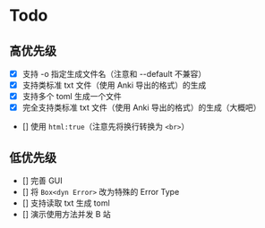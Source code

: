 # Todo

## 高优先级

- [x] 支持 -o 指定生成文件名（注意和 --default 不兼容）
- [x] 支持类标准 txt 文件（使用 Anki 导出的格式）的生成
- [x] 支持多个 toml 生成一个文件
- [x] 完全支持类标准 txt 文件（使用 Anki 导出的格式）的生成（大概吧）
- [] 使用 `html:true`（注意先将换行转换为 `<br>`）

## 低优先级

- [] 完善 GUI
- [] 将 `Box<dyn Error>` 改为特殊的 Error Type
- [] 支持读取 txt 生成 toml
- [] 演示使用方法并发 B 站

